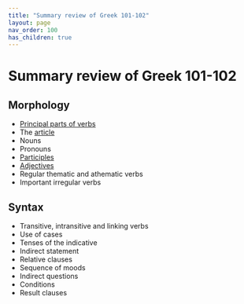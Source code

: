 ```yaml
---
title: "Summary review of Greek 101-102"
layout: page
nav_order: 100
has_children: true
---
```




# Summary review of Greek 101-102

## Morphology

- [Principal parts of verbs](./principalparts/)
- The [article](./article/)
- Nouns
- Pronouns
- [Participles](./participles/)
- [Adjectives](./adjectives/)
- Regular thematic and athematic verbs
- Important irregular verbs

## Syntax

- Transitive, intransitive and linking verbs
- Use of cases
- Tenses of the indicative
- Indirect statement
- Relative clauses
- Sequence of moods
- Indirect questions
- Conditions
- Result clauses